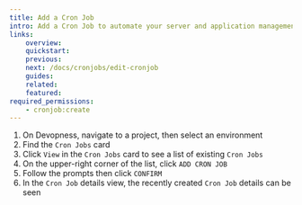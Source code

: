 ```yaml
---
title: Add a Cron Job
intro: Add a Cron Job to automate your server and application management routine with scheduled tasks running automatically at a specified frequency.
links:
    overview:
    quickstart:
    previous:
    next: /docs/cronjobs/edit-cronjob
    guides:
    related:
    featured:
required_permissions:
    - cronjob:create
---
```


1. On Devopness, navigate to a project, then select an environment
1. Find the `Cron Jobs` card
1. Click `View` in the `Cron Jobs` card to see a list of existing `Cron Jobs`
1. On the upper-right corner of the list, click `ADD CRON JOB`
1. Follow the prompts then click `CONFIRM`
1. In the `Cron Job` details view, the recently created `Cron Job` details can be seen
